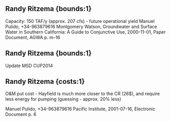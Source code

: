 ## Randy Ritzema {bounds:1} 
Capacity: 150 TAF/y (approx. 207 cfs) - future operational yield
Manuel Pulido, +34-963879616
Montgomery Watson, Groundwater and Surface Water in Southern California: A Guide to Conjunctive Use, 2000-11-01, Paper Document, AGWA
p. m-16

## Randy Ritzema {bounds:1} 
Update MSD CUP2014

## Randy Ritzema {costs:1} 
O&M put cost - Hayfield is much more closer to the CR (26$), and require less energy for pumping (guessing - approx. 20% less)


Manuel Pulido, +34-963879616
Pacific Institute, 2001-07-16, Electronic Document
p. 6
